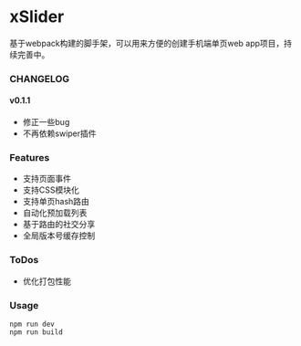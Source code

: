 # xSlider
基于webpack构建的脚手架，可以用来方便的创建手机端单页web app项目，持续完善中。

### CHANGELOG
#### v0.1.1
* 修正一些bug
* 不再依赖swiper插件

### Features
* 支持页面事件
* 支持CSS模块化
* 支持单页hash路由
* 自动化预加载列表
* 基于路由的社交分享
* 全局版本号缓存控制

### ToDos
* 优化打包性能

### Usage
```
npm run dev
npm run build 
```
